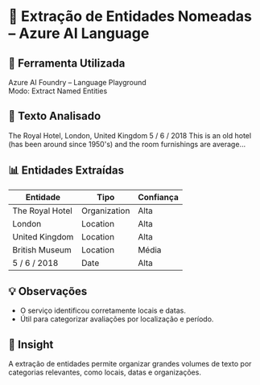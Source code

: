 # 🧾 Extração de Entidades Nomeadas – Azure AI Language

## 🔧 Ferramenta Utilizada
Azure AI Foundry – Language Playground  
Modo: Extract Named Entities

## 📝 Texto Analisado
The Royal Hotel, London, United Kingdom 5 / 6 / 2018 This is an old hotel (has been around since 1950's) and the room furnishings are average...

## 📊 Entidades Extraídas
| Entidade             | Tipo         | Confiança |
|----------------------|--------------|-----------|
| The Royal Hotel      | Organization | Alta      |
| London               | Location     | Alta      |
| United Kingdom       | Location     | Alta      |
| British Museum       | Location     | Média     |
| 5 / 6 / 2018         | Date         | Alta      |

## 💡 Observações
- O serviço identificou corretamente locais e datas.
- Útil para categorizar avaliações por localização e período.

## 🧠 Insight
A extração de entidades permite organizar grandes volumes de texto por categorias relevantes, como locais, datas e organizações.
